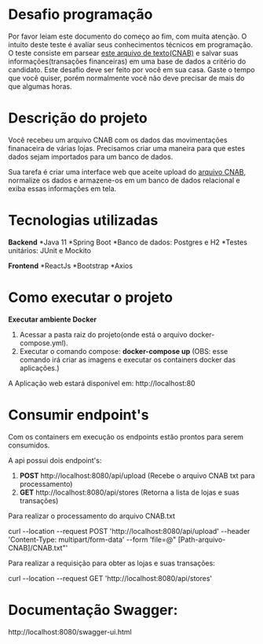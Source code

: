 # Desafio programação

Por favor leiam este documento do começo ao fim, com muita atenção.
O intuito deste teste é avaliar seus conhecimentos técnicos em programação.
O teste consiste em parsear [este arquivo de texto(CNAB)](https://github.com/ByCodersTec/desafio-ruby-on-rails/blob/master/CNAB.txt) e salvar suas informações(transações financeiras) em uma base de dados a critério do candidato.
Este desafio deve ser feito por você em sua casa. Gaste o tempo que você quiser, porém normalmente você não deve precisar de mais do que algumas horas.

# Descrição do projeto

Você recebeu um arquivo CNAB com os dados das movimentações finanaceira de várias lojas.
Precisamos criar uma maneira para que estes dados sejam importados para um banco de dados.

Sua tarefa é criar uma interface web que aceite upload do [arquivo CNAB](https://github.com/ByCodersTec/desafio-ruby-on-rails/blob/master/CNAB.txt), normalize os dados e armazene-os em um banco de dados relacional e exiba essas informações em tela.

# Tecnologias utilizadas

**Backend**
*Java 11
*Spring Boot
*Banco de dados: Postgres e H2
*Testes unitários: JUnit e Mockito

**Frontend**
*ReactJs
*Bootstrap
*Axios

# Como executar o projeto

**Executar ambiente Docker**

1. Acessar a pasta raiz do projeto(onde está o arquivo docker-compose.yml).
2. Executar o comando compose: **docker-compose up** (OBS: esse comando irá criar as imagens e executar os containers docker das aplicações.)
 
A Aplicação web estará disponível em: http://localhost:80

# Consumir endpoint's

Com os containers em execução os endpoints estão prontos para serem consumidos.

A api possui dois endpoint's:

1. **POST** http://localhost:8080/api/upload  (Recebe o arquivo CNAB txt para processamento)
2. **GET** http://localhost:8080/api/stores   (Retorna a lista de lojas e suas transações)

Para realizar o processamento do arquivo CNAB.txt

curl --location --request POST 'http://localhost:8080/api/upload' --header 'Content-Type: multipart/form-data' --form 'file=@"
[Path-arquivo-CNAB]/CNAB.txt"'

Para realizar a requisição para obter as lojas e suas transações:

curl --location --request GET 'http://localhost:8080/api/stores'

# Documentação Swagger:
http://localhost:8080/swagger-ui.html